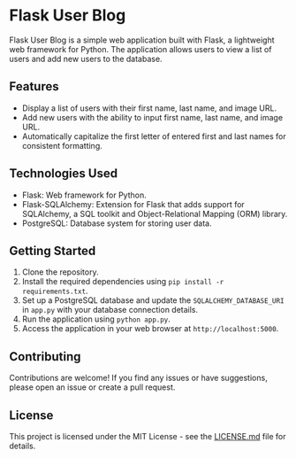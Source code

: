 # Flask User Blog

Flask User Blog is a simple web application built with Flask, a lightweight web framework for Python. The application allows users to view a list of users and add new users to the database.

## Features

- Display a list of users with their first name, last name, and image URL.
- Add new users with the ability to input first name, last name, and image URL.
- Automatically capitalize the first letter of entered first and last names for consistent formatting.

## Technologies Used

- Flask: Web framework for Python.
- Flask-SQLAlchemy: Extension for Flask that adds support for SQLAlchemy, a SQL toolkit and Object-Relational Mapping (ORM) library.
- PostgreSQL: Database system for storing user data.

## Getting Started

1. Clone the repository.
2. Install the required dependencies using `pip install -r requirements.txt`.
3. Set up a PostgreSQL database and update the `SQLALCHEMY_DATABASE_URI` in `app.py` with your database connection details.
4. Run the application using `python app.py`.
5. Access the application in your web browser at `http://localhost:5000`.

## Contributing

Contributions are welcome! If you find any issues or have suggestions, please open an issue or create a pull request.

## License

This project is licensed under the MIT License - see the [LICENSE.md](LICENSE.md) file for details.


